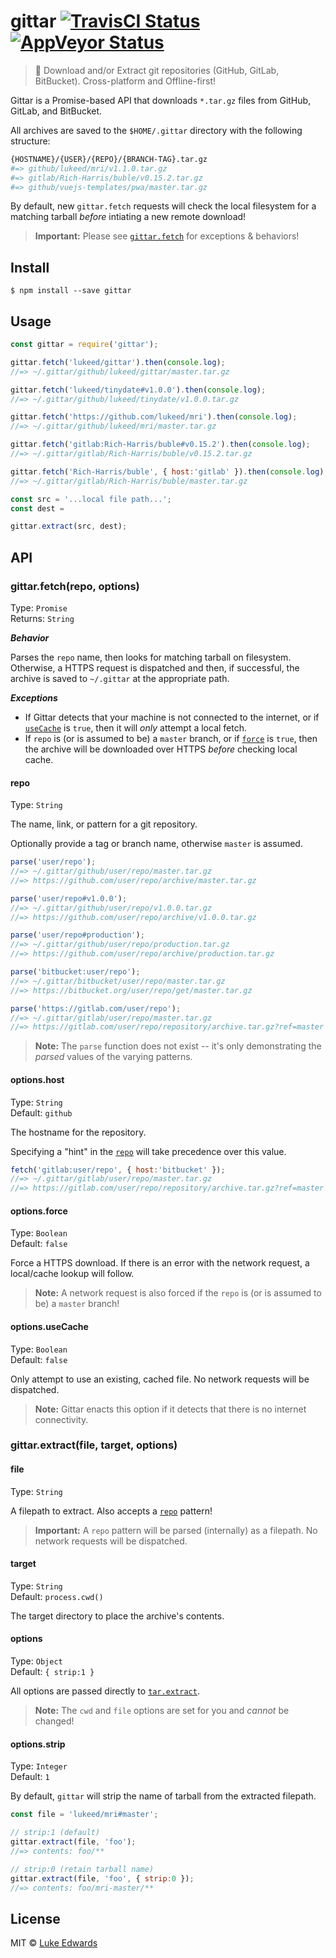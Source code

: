 # gittar [![TravisCI Status](https://travis-ci.org/lukeed/gittar.svg?branch=master)](https://travis-ci.org/lukeed/gittar) [![AppVeyor Status](https://ci.appveyor.com/api/projects/status/4xj1vr9pyieaoibf?svg=true)](https://ci.appveyor.com/project/lukeed/gittar)

> :guitar: Download and/or Extract git repositories (GitHub, GitLab, BitBucket). Cross-platform and Offline-first!

Gittar is a Promise-based API that downloads `*.tar.gz` files from GitHub, GitLab, and BitBucket.

All archives are saved to the `$HOME/.gittar` directory with the following structure:

```sh
{HOSTNAME}/{USER}/{REPO}/{BRANCH-TAG}.tar.gz
#=> github/lukeed/mri/v1.1.0.tar.gz
#=> gitlab/Rich-Harris/buble/v0.15.2.tar.gz
#=> github/vuejs-templates/pwa/master.tar.gz
```

By default, new `gittar.fetch` requests will check the local filesystem for a matching tarball _before_ intiating a new remote download!

> **Important:** Please see [`gittar.fetch`](#gittarfetchrepo-options) for exceptions & behaviors!


## Install

```
$ npm install --save gittar
```


## Usage

```js
const gittar = require('gittar');

gittar.fetch('lukeed/gittar').then(console.log);
//=> ~/.gittar/github/lukeed/gittar/master.tar.gz

gittar.fetch('lukeed/tinydate#v1.0.0').then(console.log);
//=> ~/.gittar/github/lukeed/tinydate/v1.0.0.tar.gz

gittar.fetch('https://github.com/lukeed/mri').then(console.log);
//=> ~/.gittar/github/lukeed/mri/master.tar.gz

gittar.fetch('gitlab:Rich-Harris/buble#v0.15.2').then(console.log);
//=> ~/.gittar/gitlab/Rich-Harris/buble/v0.15.2.tar.gz

gittar.fetch('Rich-Harris/buble', { host:'gitlab' }).then(console.log);
//=> ~/.gittar/gitlab/Rich-Harris/buble/master.tar.gz

const src = '...local file path...';
const dest =

gittar.extract(src, dest);
```


## API

### gittar.fetch(repo, options)

Type: `Promise`<br>
Returns: `String`

***Behavior***

Parses the `repo` name, then looks for matching tarball on filesystem. Otherwise, a HTTPS request is dispatched and then, if successful, the archive is saved to `~/.gittar` at the appropriate path.

***Exceptions***

- If Gittar detects that your machine is not connected to the internet, or if [`useCache`](#optionsusecache) is `true`, then it will _only_ attempt a local fetch.
- If `repo` is (or is assumed to be) a `master` branch, or if [`force`](#optionsforce) is `true`, then the archive will be downloaded over HTTPS _before_ checking local cache.

#### repo
Type: `String`

The name, link, or pattern for a git repository.

Optionally provide a tag or branch name, otherwise `master` is assumed.

```js
parse('user/repo');
//=> ~/.gittar/github/user/repo/master.tar.gz
//=> https://github.com/user/repo/archive/master.tar.gz

parse('user/repo#v1.0.0');
//=> ~/.gittar/github/user/repo/v1.0.0.tar.gz
//=> https://github.com/user/repo/archive/v1.0.0.tar.gz

parse('user/repo#production');
//=> ~/.gittar/github/user/repo/production.tar.gz
//=> https://github.com/user/repo/archive/production.tar.gz

parse('bitbucket:user/repo');
//=> ~/.gittar/bitbucket/user/repo/master.tar.gz
//=> https://bitbucket.org/user/repo/get/master.tar.gz

parse('https://gitlab.com/user/repo');
//=> ~/.gittar/gitlab/user/repo/master.tar.gz
//=> https://gitlab.com/user/repo/repository/archive.tar.gz?ref=master
```

> **Note:** The `parse` function does not exist -- it's only demonstrating the _parsed_ values of the varying patterns.

#### options.host
Type: `String`<br>
Default: `github`

The hostname for the repository.

Specifying a "hint" in the [`repo`](#repo) will take precedence over this value.

```js
fetch('gitlab:user/repo', { host:'bitbucket' });
//=> ~/.gittar/gitlab/user/repo/master.tar.gz
//=> https://gitlab.com/user/repo/repository/archive.tar.gz?ref=master
```

#### options.force
Type: `Boolean`<br>
Default: `false`

Force a HTTPS download. If there is an error with the network request, a local/cache lookup will follow.

> **Note:** A network request is also forced if the `repo` is (or is assumed to be) a `master` branch!

#### options.useCache
Type: `Boolean`<br>
Default: `false`

Only attempt to use an existing, cached file. No network requests will be dispatched.

> **Note:** Gittar enacts this option if it detects that there is no internet connectivity.


### gittar.extract(file, target, options)

#### file
Type: `String`

A filepath to extract. Also accepts a [`repo`](#repo) pattern!

> **Important:** A `repo` pattern will be parsed (internally) as a filepath. No network requests will be dispatched.

#### target
Type: `String`<br>
Default: `process.cwd()`

The target directory to place the archive's contents.

#### options
Type: `Object`<br>
Default: `{ strip:1 }`

All options are passed directly to [`tar.extract`](https://github.com/npm/node-tar#tarxoptions-filelist-callback-alias-tarextract).

> **Note:** The `cwd` and `file` options are set for you and _cannot_ be changed!

#### options.strip
Type: `Integer`<br>
Default: `1`

By default, `gittar` will strip the name of tarball from the extracted filepath.

```js
const file = 'lukeed/mri#master';

// strip:1 (default)
gittar.extract(file, 'foo');
//=> contents: foo/**

// strip:0 (retain tarball name)
gittar.extract(file, 'foo', { strip:0 });
//=> contents: foo/mri-master/**
```


## License

MIT © [Luke Edwards](https://lukeed.com)
